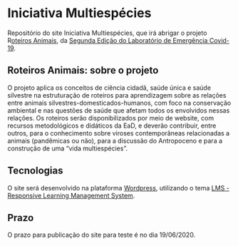 # Iniciativa Multiespécies

Repositório do site Iniciativa Multiespécies, que irá abrigar o projeto R[oteiros Animais](https://labdeemergencia.silo.org.br/2ed/pt/roteiros-animais/), da [Segunda Edição do Laboratório de Emergência Covid-19](https://labdeemergencia.silo.org.br/2ed/pt/).

## Roteiros Animais: sobre o projeto

O projeto aplica os conceitos de ciência cidadã, saúde única e saúde silvestre na estruturação de roteiros para aprendizagem sobre as relações entre animais silvestres-domesticados-humanos, com foco na conservação ambiental e nas questões de saúde que afetam todos os envolvidos nessas relações. Os roteiros serão disponibilizados por meio de website, com recursos metodológicos e didáticos da EaD, e deverão contribuir, entre outros, para o conhecimento sobre viroses contemporâneas relacionadas a animais (pandêmicas ou não), para a discussão do Antropoceno e para a construção de uma “vida multiespécies”.

## Tecnologias

O site será desenvolvido na plataforma [Wordpress](https://wordpress.org/), utilizando o tema [LMS - Responsive Learning Management System](https://themeforest.net/item/lms-learning-management-system-education-lms-wordpress-theme/7867581).

## Prazo

O prazo para publicação do site para teste é no dia 19/06/2020.
